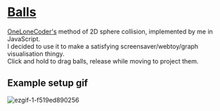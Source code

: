 # [Balls](https://elliot-mb.github.io/balls/)
[OneLoneCoder's](https://youtu.be/LPzyNOHY3A4) method of 2D sphere collision, implemented by me in JavaScript.\
I decided to use it to make a satisfying screensaver/webtoy/graph visualisation thingy.\
Click and hold to drag balls, release while moving to project them.
## Example setup gif
![ezgif-1-f519ed890256](https://user-images.githubusercontent.com/45922387/123720305-ae31ac00-d87b-11eb-9a26-7d4310f04424.gif)
